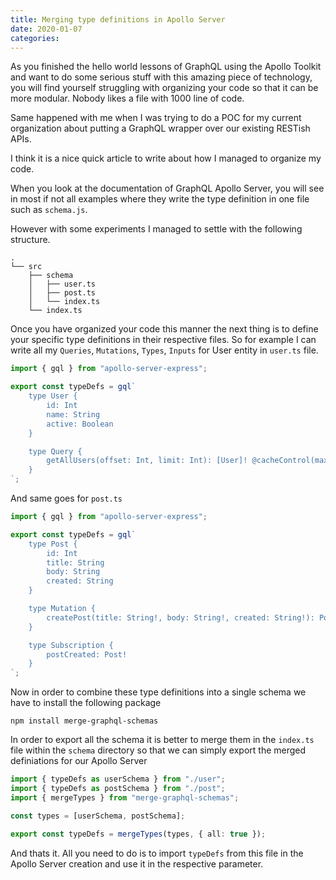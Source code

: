 ```yaml
---
title: Merging type definitions in Apollo Server
date: 2020-01-07
categories:
---
```


As you finished the hello world lessons of GraphQL using the Apollo Toolkit and want to do some serious stuff with this amazing piece of technology, you will find yourself struggling with organizing your code so that it can be more modular. Nobody likes a file with 1000 line of code.

Same happened with me when I was trying to do a POC for my current organization about putting a GraphQL wrapper over our existing RESTish APIs.

I think it is a nice quick article to write about how I managed to organize my code.

When you look at the documentation of GraphQL Apollo Server, you will see in most if not all examples where they write the type definition in one file such as `schema.js`.

However with some experiments I managed to settle with the following structure.

```
.
└── src
    ├── schema
    │   ├── user.ts
    │   ├── post.ts
    │   └── index.ts
    └── index.ts
```

Once you have organized your code this manner the next thing is to define your specific type definitions in their respective files. So for example I can write all my `Queries`, `Mutations`, `Types`, `Inputs` for User entity in `user.ts` file.

```typescript
import { gql } from "apollo-server-express";

export const typeDefs = gql`
	type User {
		id: Int
		name: String
		active: Boolean
	}

	type Query {
		getAllUsers(offset: Int, limit: Int): [User]! @cacheControl(maxAge: 60)
	}
`;
```

And same goes for `post.ts`

```typescript
import { gql } from "apollo-server-express";

export const typeDefs = gql`
	type Post {
		id: Int
		title: String
		body: String
		created: String
	}

	type Mutation {
		createPost(title: String!, body: String!, created: String!): Post!
	}

	type Subscription {
		postCreated: Post!
	}
`;
```

Now in order to combine these type definitions into a single schema we have to install the following package

```
npm install merge-graphql-schemas
```

In order to export all the schema it is better to merge them in the `index.ts` file within the `schema` directory so that we can simply export the merged definiations for our Apollo Server

```typescript
import { typeDefs as userSchema } from "./user";
import { typeDefs as postSchema } from "./post";
import { mergeTypes } from "merge-graphql-schemas";

const types = [userSchema, postSchema];

export const typeDefs = mergeTypes(types, { all: true });
```

And thats it. All you need to do is to import `typeDefs` from this file in the Apollo Server creation and use it in the respective parameter.
